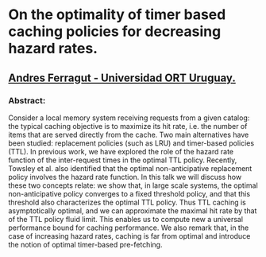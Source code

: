 # On the optimality of timer based caching policies for decreasing hazard rates.

## [Andres Ferragut - Universidad ORT Uruguay.](https://aferragu.github.io.) 

### Abstract:
Consider a local memory system receiving requests from a given catalog: the typical caching objective is to maximize its hit rate, i.e. the number of items that are served directly from the cache. Two main alternatives have been studied: replacement policies (such as LRU) and timer-based policies (TTL).
In previous work, we have explored the role of the hazard rate function of the inter-request times in the optimal TTL policy. Recently, Towsley et al. also identified that the optimal non-anticipative replacement policy involves the hazard rate function.
In this talk we will discuss how these two concepts relate: we show that, in large scale systems, the optimal non-anticipative policy converges to a fixed threshold policy, and that this threshold also characterizes the optimal TTL policy. Thus TTL caching is asymptotically optimal, and we can approximate the maximal hit rate by that of the TTL policy fluid limit. This enables us to compute new a universal performance bound for caching performance. We also remark that, in the case of increasing hazard rates, caching is far from optimal and introduce the notion of optimal timer-based pre-fetching.


